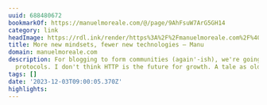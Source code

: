 ```yaml
---
uuid: 688480672
bookmarkOf: https://manuelmoreale.com/@/page/9AhFsuW7ArG5GH14
category: link
headImage: https://rdl.ink/render/https%3A%2F%2Fmanuelmoreale.com%2F%40%2Fpage%2F9AhFsuW7ArG5GH14
title: More new mindsets, fewer new technologies – Manu
domain: manuelmoreale.com
description: For blogging to form communities (again'-ish), we're going to need new
  protocols. I don't think HTTP is the future for growth. A tale as old as time, …
tags: []
date: '2023-12-03T09:00:05.370Z'
highlights: 
---
```




